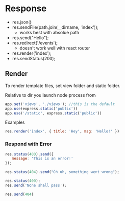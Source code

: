 # Response

- res.json()
- res.sendFile(path.join(__dirname, 'index')); 
  - works best with absolue path
- res.send("Hello");
- res.redirect('/events'); 
  - doesn't work well with react router
- res.render('index');
- res.sendStatus(200);

## Render

To render template files, set view folder and static folder.

Relative to dir you launch node process from

```js
app.set('views', './views'); //this is the default 
app.use(express.static('public'))
app.use('/static', express.static('public'))
```

Examples

```javascript
res.render('index', { title: 'Hey', msg: 'Hello!' })
```

### Respond with Error

```js
res.status(400).send({
   message: 'This is an error!'
});

res.status(404).send("Oh uh, something went wrong");

res.status(400);
res.send('None shall pass');

res.send(404)
```
